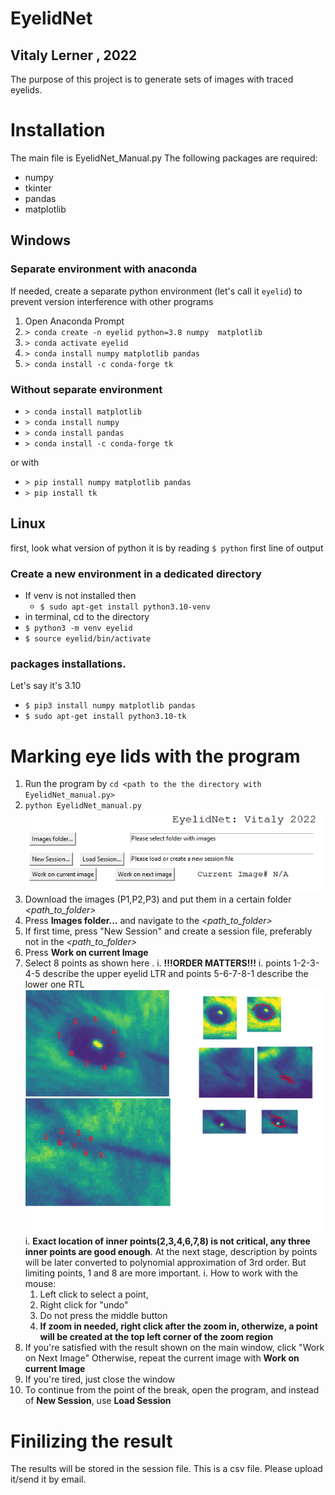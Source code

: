 # EyelidNet
## Vitaly Lerner , 2022

The purpose of this project is to generate sets of images with traced eyelids. 

# Installation
The main file is EyelidNet_Manual.py
The following packages are required:
- numpy
- tkinter
- pandas
- matplotlib

## Windows 
### Separate environment with anaconda
If needed, create a separate python environment (let's call it `eyelid`) to prevent version interference with other programs

1. Open  Anaconda Prompt 
2. `> conda create -n eyelid python=3.8 numpy  matplotlib`
3. `> conda activate eyelid`
4. `> conda install numpy matplotlib pandas`
5. `> conda install -c conda-forge tk`

### Without separate environment
 
- `> conda install matplotlib`
- `> conda install numpy`
- `> conda install pandas`
- `> conda install -c conda-forge tk`

or with

- `> pip install numpy matplotlib pandas`
- `> pip install tk`

## Linux 
first, look what version of python it is by reading `$ python` first line of output
### Create a new environment in a dedicated directory
- If venv is not installed then
   - `$ sudo apt-get install python3.10-venv`
- in terminal, cd to the directory
- `$ python3 -m venv eyelid`
- `$ source eyelid/bin/activate`

### packages installations. 
Let's say it's 3.10
- `$ pip3 install numpy matplotlib pandas`
- `$ sudo apt-get install python3.10-tk`


# Marking eye lids with the program
1. Run the program by 
`cd <path to the the directory with EyelidNet_manual.py>`
1. `python EyelidNet_manual.py`
![explanation image](Explanation2.png)
1. Download the images (P1,P2,P3) and put them in a certain folder *<path_to_folder>*
1. Press **Images folder...** and navigate to the *<path_to_folder>*
1. If first time, press "New Session" and create a session file, preferably not in the *<path_to_folder>*
1. Press **Work on current Image**
1. Select 8 points as shown here . 
  i. **!!!ORDER MATTERS!!!** 
  i. points 1-2-3-4-5 describe the upper eyelid  LTR and points 5-6-7-8-1 describe  the lower one RTL ![explanation image](Explanation.png)
  i. **Exact location of inner points(2,3,4,6,7,8) is not critical, any three inner points are good enough**. At the next stage, description by points will be later converted to polynomial approximation of 3rd order. But limiting points, 1 and 8 are more important.
  i. How to work with the mouse:
    1. Left click to select a point, 
    1. Right click for "undo"
    1. Do not press the middle button
    1. **If zoom in needed, right click after the zoom in, otherwize, a point will be created at the top left corner of the zoom region**
1. If you're satisfied with the result shown on the main window, click "Work on Next Image"
Otherwise, repeat the current image with **Work on current Image**
1. If you're tired, just close the window
1. To continue from the point of the break, open the program, and instead of **New Session**, use **Load Session**

# Finilizing the result
The results will be stored in the session file. This is a csv file. Please upload it/send it by email.
